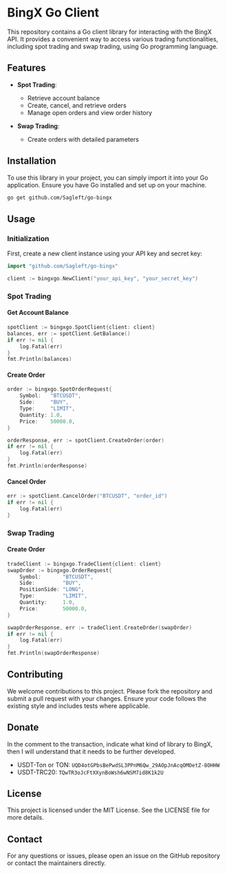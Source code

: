 # BingX Go Client

This repository contains a Go client library for interacting with the BingX API. It provides a convenient way to access various trading functionalities, including spot trading and swap trading, using Go programming language.

## Features

- **Spot Trading**: 
  - Retrieve account balance
  - Create, cancel, and retrieve orders
  - Manage open orders and view order history

- **Swap Trading**:
  - Create orders with detailed parameters

## Installation

To use this library in your project, you can simply import it into your Go application. Ensure you have Go installed and set up on your machine.

```bash
go get github.com/Sagleft/go-bingx
```

## Usage

### Initialization

First, create a new client instance using your API key and secret key:

```go
import "github.com/Sagleft/go-bingx"

client := bingxgo.NewClient("your_api_key", "your_secret_key")
```

### Spot Trading

#### Get Account Balance

```go
spotClient := bingxgo.SpotClient{client: client}
balances, err := spotClient.GetBalance()
if err != nil {
    log.Fatal(err)
}
fmt.Println(balances)
```

#### Create Order

```go
order := bingxgo.SpotOrderRequest{
    Symbol:   "BTCUSDT",
    Side:     "BUY",
    Type:     "LIMIT",
    Quantity: 1.0,
    Price:    50000.0,
}

orderResponse, err := spotClient.CreateOrder(order)
if err != nil {
    log.Fatal(err)
}
fmt.Println(orderResponse)
```

#### Cancel Order

```go
err := spotClient.CancelOrder("BTCUSDT", "order_id")
if err != nil {
    log.Fatal(err)
}
```

### Swap Trading

#### Create Order

```go
tradeClient := bingxgo.TradeClient{client: client}
swapOrder := bingxgo.OrderRequest{
    Symbol:       "BTCUSDT",
    Side:         "BUY",
    PositionSide: "LONG",
    Type:         "LIMIT",
    Quantity:     1.0,
    Price:        50000.0,
}

swapOrderResponse, err := tradeClient.CreateOrder(swapOrder)
if err != nil {
    log.Fatal(err)
}
fmt.Println(swapOrderResponse)
```

## Contributing

We welcome contributions to this project. Please fork the repository and submit a pull request with your changes. Ensure your code follows the existing style and includes tests where applicable.

## Donate

In the comment to the transaction, indicate what kind of library to BingX, then I will understand that it needs to be further developed.

* USDT-Ton or TON: `UQD4otGPbsBePwdSL3PPnM6Qw_29AOpJnAcqOMOetZ-8OHHW`
* USDT-TRC20: `TQwTR3oJcFtXXynBoWsh6wNSM7id8K1k2U`

## License

This project is licensed under the MIT License. See the LICENSE file for more details.

## Contact

For any questions or issues, please open an issue on the GitHub repository or contact the maintainers directly.
